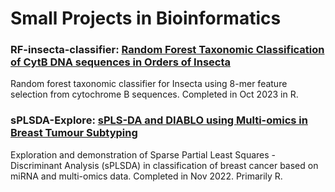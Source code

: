 # Small Projects in Bioinformatics

### RF-insecta-classifier: [Random Forest Taxonomic Classification of CytB DNA sequences in Orders of Insecta](https://github.com/Lespernater/small-projects/blob/main/RF-insecta-classifier/RF-insecta-classifier.pdf)
Random forest taxonomic classifier for Insecta using 8-mer feature selection from cytochrome B sequences. Completed in Oct 2023 in R.

### sPLSDA-Explore: [sPLS-DA and DIABLO using Multi-omics in Breast Tumour Subtyping](https://github.com/Lespernater/small-projects/blob/main/sPLSDA-Explore/sPLSDA.pdf)
Exploration and demonstration of Sparse Partial Least Squares - Discriminant Analysis (sPLSDA) in classification of breast cancer based on miRNA and multi-omics data. Completed in Nov 2022. Primarily R.

